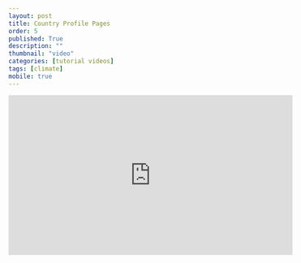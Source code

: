 ```yaml
---
layout: post
title: Country Profile Pages
order: 5
published: True
description: ""
thumbnail: "video"
categories: [tutorial videos]
tags: [climate]
mobile: true
---
```


<div id="desktopContent" class="content">
  <div class="video">
    <iframe width="560" height="315" src="https://www.youtube.com/embed/x0XKNAj6Cos" frameborder="0" allowfullscreen></iframe>
  </div>
</div>

<div id="mobileContent" class="content">
</div>
